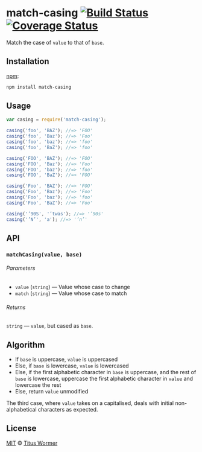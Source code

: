 # match-casing [![Build Status][travis-badge]][travis] [![Coverage Status][codecov-badge]][codecov]

Match the case of `value` to that of `base`.

## Installation

[npm][npm-install]:

```bash
npm install match-casing
```

## Usage

```js
var casing = require('match-casing');

casing('foo', 'BAZ'); //=> 'FOO'
casing('foo', 'Baz'); //=> 'Foo'
casing('foo', 'baz'); //=> 'foo'
casing('foo', 'BaZ'); //=> 'foo'

casing('FOO', 'BAZ'); //=> 'FOO'
casing('FOO', 'Baz'); //=> 'Foo'
casing('FOO', 'baz'); //=> 'foo'
casing('FOO', 'BaZ'); //=> 'FOO'

casing('Foo', 'BAZ'); //=> 'FOO'
casing('Foo', 'Baz'); //=> 'Foo'
casing('Foo', 'baz'); //=> 'foo'
casing('Foo', 'BaZ'); //=> 'Foo'

casing('’90S', '’twas'); //=> '’90s'
casing('’N’', 'a'); //=> '’n’'
```

## API

### `matchCasing(value, base)`

###### Parameters

*   `value` (`string`) — Value whose case to change
*   `match` (`string`) — Value whose case to match

###### Returns

`string` — `value`, but cased as `base`.

## Algorithm

*   If `base` is uppercase, `value` is uppercased
*   Else, if `base` is lowercase, `value` is lowercased
*   Else, if the first alphabetic character in `base` is uppercase,
    and the rest of `base` is lowercase, uppercase the first alphabetic
    character in `value` and lowercase the rest
*   Else, return `value` unmodified

The third case, where `value` takes on a capitalised, deals with
initial non-alphabetical characters as expected.

## License

[MIT][license] © [Titus Wormer][author]

<!-- Definitions -->

[travis-badge]: https://img.shields.io/travis/wooorm/match-casing.svg

[travis]: https://travis-ci.org/wooorm/match-casing

[codecov-badge]: https://img.shields.io/codecov/c/github/wooorm/match-casing.svg

[codecov]: https://codecov.io/github/wooorm/match-casing

[npm-install]: https://docs.npmjs.com/cli/install

[license]: LICENSE

[author]: http://wooorm.com
